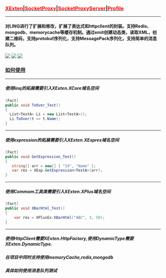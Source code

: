 ### [<font color=red>XExten</font>](https://github.com/EmilyEdna/XExten/blob/master/README.md)|[<font color=red>SocketProxy</font>](https://github.com/EmilyEdna/XExten/blob/master/SocketProxyREADME.md)|[<font color=red>SocketProxyServer</font>](https://github.com/EmilyEdna/XExten/blob/master/SocketProxyServerREADME.md)|[<font color=red>Profile</font>](https://github.com/EmilyEdna/XExten/blob/master/TraceDiagnosticREADME.md)
--------------
#### 对LINQ进行了扩展和修改，扩展了表达式和httpclient的封装。支持Redis、mongodb、memorycache等缓存机制。通过emit创建动态类，读取XML，创建二维码，支持protobuf序列化，支持MessagePack序列化，支持简单的消息队列。
[![](https://img.shields.io/badge/build-success-brightgreen.svg)](https://github.com/EmilyEdna/XExten)
[![](https://img.shields.io/badge/nuget-v2.2.4.1-blue.svg)](https://www.nuget.org/packages/XExten/2.2.4.1)
![](https://img.shields.io/badge/Download-5K-brightgreen)
### [如何使用](https://github.com/EmilyEdna/XExten/wiki) 
--------------
##### 使用linq的拓展需要引入XExten.XCore域名空间
``` c#
[Fact]
public void ToOver_Test()
{
  List<TestA> Li = new List<TestA>();
  Li.ToOver(t => t.Name);
}
```
--------------
##### 使用expression的拓展需要引入XExten.XExpres域名空间
```c#
[Fact]
public void GetExpression_Test()
{
   string[] arr = new[] { "Id", "Name" };
   var res = XExp.GetExpression<TestA>(arr);
}
```
--------------
##### 使用Commom工具类需要引入XExten.XPlus域名空间
```c#
[Fact]
public void XBarHtml_Test()
{
    var res = XPlusEx.XBarHtml("ABC", 3, 50);
}
```
--------------
##### 使用HttpClient需要XExten.HttpFactory,使用DynamicType需要XExten.DynamicType.
##### 在项目中同时支持使用memoryCache,redis,mongodb
##### 具体如何使用消息队列测试
